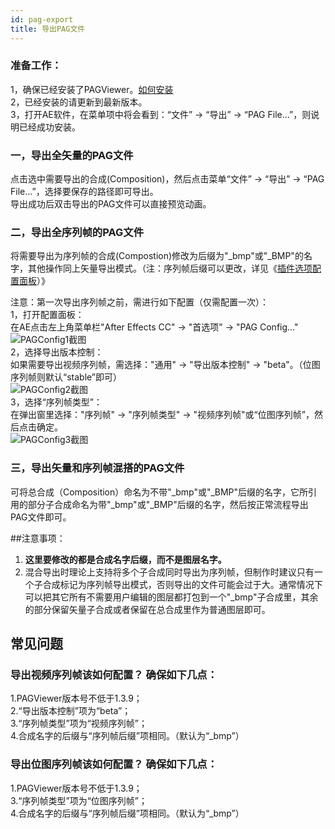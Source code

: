 ```yaml
---
id: pag-export
title: 导出PAG文件
---
```


### 准备工作：
1，确保已经安装了PAGViewer。[如何安装](/docs/install.html)<br/>
2，已经安装的请更新到最新版本。<br/>
3，打开AE软件，在菜单项中将会看到：“文件” -> “导出” -> “PAG File...”，则说明已经成功安装。<br/>

### 一，导出全矢量的PAG文件

点击选中需要导出的合成(Composition)，然后点击菜单“文件” -> “导出” -> “PAG File...”，选择要保存的路径即可导出。<br/>
导出成功后双击导出的PAG文件可以直接预览动画。<br/>


### 二，导出全序列帧的PAG文件

将需要导出为序列帧的合成(Compostion)修改为后缀为"_bmp"或"_BMP"的名字，其他操作同上矢量导出模式。（注：序列帧后缀可以更改，详见《[插件选项配置面板](/docs/plugin-config.html)）》

注意：第一次导出序列帧之前，需进行如下配置（仅需配置一次）：<br/>
1，打开配置面板：<br/>
在AE点击左上角菜单栏"After Effects CC" -> "首选项" -> "PAG Config..."<br/>
![PAGConfig1截图](/img/docs/PAGConfig1.jpg)
<br/>
2，选择导出版本控制：<br/>
如果需要导出视频序列帧，需选择："通用" -> "导出版本控制" -> "beta"。（位图序列帧则默认“stable”即可）<br/>
![PAGConfig2截图](/img/docs/PAGConfig2.jpg)
<br/>
3，选择“序列帧类型”：<br/>
在弹出窗里选择："序列帧" -> "序列帧类型" -> "视频序列帧"或“位图序列帧”，然后点击确定。<br/>
![PAGConfig3截图](/img/docs/plugin_config3.jpg)

### 三，导出矢量和序列帧混搭的PAG文件
可将总合成（Composition）命名为不带"_bmp"或"_BMP"后缀的名字，它所引用的部分子合成命名为带"_bmp"或"_BMP"后缀的名字，然后按正常流程导出PAG文件即可。

##注意事项：
1. **这里要修改的都是合成名字后缀，而不是图层名字。**
2. 混合导出时理论上支持将多个子合成同时导出为序列帧，但制作时建议只有一个子合成标记为序列帧导出模式，否则导出的文件可能会过于大。通常情况下可以把其它所有不需要用户编辑的图层都打包到一个"_bmp"子合成里，其余的部分保留矢量子合成或者保留在总合成里作为普通图层即可。


## 常见问题

### 导出视频序列帧该如何配置？ 确保如下几点：
1.PAGViewer版本号不低于1.3.9；<br/>
2.“导出版本控制”项为“beta”；<br/>
3.“序列帧类型”项为“视频序列帧”；<br/>
4.合成名字的后缀与“序列帧后缀”项相同。（默认为“_bmp”）<br/>

### 导出位图序列帧该如何配置？ 确保如下几点：
1.PAGViewer版本号不低于1.3.9；<br/>
3.“序列帧类型”项为“位图序列帧”；<br/>
4.合成名字的后缀与“序列帧后缀”项相同。（默认为“_bmp”）<br/>
